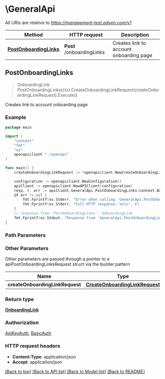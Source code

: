 # \GeneralApi

All URIs are relative to *https://management-test.adyen.com/v1*

Method | HTTP request | Description
------------- | ------------- | -------------
[**PostOnboardingLinks**](GeneralApi.md#PostOnboardingLinks) | **Post** /onboardingLinks | Creates link to account onboarding page



## PostOnboardingLinks

> OnboardingLink PostOnboardingLinks(ctx).CreateOnboardingLinkRequest(createOnboardingLinkRequest).Execute()

Creates link to account onboarding page



### Example

```go
package main

import (
    "context"
    "fmt"
    "os"
    openapiclient "./openapi"
)

func main() {
    createOnboardingLinkRequest := *openapiclient.NewCreateOnboardingLinkRequest(*openapiclient.NewUser2("Email_example", *openapiclient.NewName2()), "Country_example") // CreateOnboardingLinkRequest |  (optional)

    configuration := openapiclient.NewConfiguration()
    apiClient := openapiclient.NewAPIClient(configuration)
    resp, r, err := apiClient.GeneralApi.PostOnboardingLinks(context.Background()).CreateOnboardingLinkRequest(createOnboardingLinkRequest).Execute()
    if err != nil {
        fmt.Fprintf(os.Stderr, "Error when calling `GeneralApi.PostOnboardingLinks``: %v\n", err)
        fmt.Fprintf(os.Stderr, "Full HTTP response: %v\n", r)
    }
    // response from `PostOnboardingLinks`: OnboardingLink
    fmt.Fprintf(os.Stdout, "Response from `GeneralApi.PostOnboardingLinks`: %v\n", resp)
}
```

### Path Parameters



### Other Parameters

Other parameters are passed through a pointer to a apiPostOnboardingLinksRequest struct via the builder pattern


Name | Type | Description  | Notes
------------- | ------------- | ------------- | -------------
 **createOnboardingLinkRequest** | [**CreateOnboardingLinkRequest**](CreateOnboardingLinkRequest.md) |  | 

### Return type

[**OnboardingLink**](OnboardingLink.md)

### Authorization

[ApiKeyAuth](../README.md#ApiKeyAuth), [BasicAuth](../README.md#BasicAuth)

### HTTP request headers

- **Content-Type**: application/json
- **Accept**: application/json

[[Back to top]](#) [[Back to API list]](../README.md#documentation-for-api-endpoints)
[[Back to Model list]](../README.md#documentation-for-models)
[[Back to README]](../README.md)


